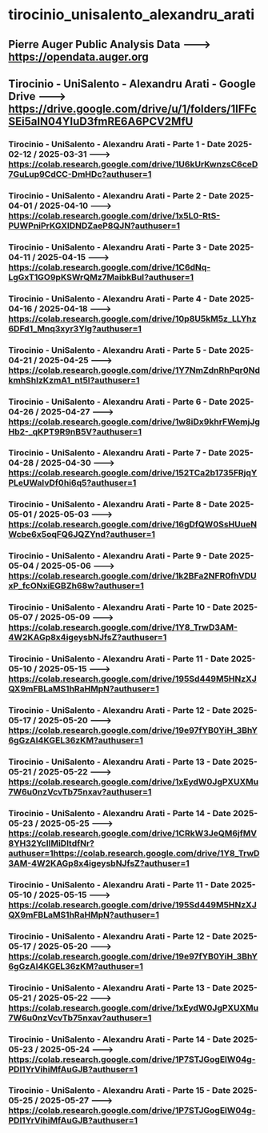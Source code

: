 # tirocinio_unisalento_alexandru_arati
## Pierre Auger Public Analysis Data ---> https://opendata.auger.org
## Tirocinio - UniSalento - Alexandru Arati - Google Drive ---> https://drive.google.com/drive/u/1/folders/1IFFcSEi5aIN04YIuD3fmRE6A6PCV2MfU
### Tirocinio - UniSalento - Alexandru Arati - Parte 1 - Date 2025-02-12 / 2025-03-31 ---> https://colab.research.google.com/drive/1U6kUrKwnzsC6ceD7GuLup9CdCC-DmHDc?authuser=1
### Tirocinio - UniSalento - Alexandru Arati - Parte 2 - Date 2025-04-01 / 2025-04-10 ---> https://colab.research.google.com/drive/1x5L0-RtS-PUWPniPrKGXlDNDZaeP8QJN?authuser=1
### Tirocinio - UniSalento - Alexandru Arati - Parte 3 - Date 2025-04-11 / 2025-04-15 ---> https://colab.research.google.com/drive/1C6dNq-LgGxT1GO9pKSWrQMz7MaibkBuI?authuser=1
### Tirocinio - UniSalento - Alexandru Arati - Parte 4 - Date 2025-04-16 / 2025-04-18 ---> https://colab.research.google.com/drive/10p8U5kM5z_LLYhz6DFd1_Mnq3xyr3Ylg?authuser=1
### Tirocinio - UniSalento - Alexandru Arati - Parte 5 - Date 2025-04-21 / 2025-04-25 ---> https://colab.research.google.com/drive/1Y7NmZdnRhPqr0NdkmhShlzKzmA1_nt5I?authuser=1
### Tirocinio - UniSalento - Alexandru Arati - Parte 6 - Date 2025-04-26 / 2025-04-27 ---> https://colab.research.google.com/drive/1w8iDx9khrFWemjJgHb2-_qKPT9R9nB5V?authuser=1
### Tirocinio - UniSalento - Alexandru Arati - Parte 7 - Date 2025-04-28 / 2025-04-30 ---> https://colab.research.google.com/drive/152TCa2b1735FRjqYPLeUWalvDf0hi6q5?authuser=1
### Tirocinio - UniSalento - Alexandru Arati - Parte 8 - Date 2025-05-01 / 2025-05-03 ---> https://colab.research.google.com/drive/16gDfQW0SsHUueNWcbe6x5oqFQ6JQZYnd?authuser=1
### Tirocinio - UniSalento - Alexandru Arati - Parte 9 - Date 2025-05-04 / 2025-05-06 ---> https://colab.research.google.com/drive/1k2BFa2NFR0fhVDUxP_fcONxiEGBZh68w?authuser=1
### Tirocinio - UniSalento - Alexandru Arati - Parte 10 - Date 2025-05-07 / 2025-05-09 ---> https://colab.research.google.com/drive/1Y8_TrwD3AM-4W2KAGp8x4igeysbNJfsZ?authuser=1
### Tirocinio - UniSalento - Alexandru Arati - Parte 11 - Date 2025-05-10 / 2025-05-15 ---> https://colab.research.google.com/drive/195Sd449M5HNzXJQX9mFBLaMS1hRaHMpN?authuser=1
### Tirocinio - UniSalento - Alexandru Arati - Parte 12 - Date 2025-05-17 / 2025-05-20 ---> https://colab.research.google.com/drive/19e97fYB0YiH_3BhY6gGzAl4KGEL36zKM?authuser=1
### Tirocinio - UniSalento - Alexandru Arati - Parte 13 - Date 2025-05-21 / 2025-05-22 ---> https://colab.research.google.com/drive/1xEydW0JgPXUXMu7W6u0nzVcvTb75nxav?authuser=1
### Tirocinio - UniSalento - Alexandru Arati - Parte 14 - Date 2025-05-23 / 2025-05-25 ---> https://colab.research.google.com/drive/1CRkW3JeQM6jfMV8YH32YcIIMiDltdfNr?authuser=1https://colab.research.google.com/drive/1Y8_TrwD3AM-4W2KAGp8x4igeysbNJfsZ?authuser=1
### Tirocinio - UniSalento - Alexandru Arati - Parte 11 - Date 2025-05-10 / 2025-05-15 ---> https://colab.research.google.com/drive/195Sd449M5HNzXJQX9mFBLaMS1hRaHMpN?authuser=1
### Tirocinio - UniSalento - Alexandru Arati - Parte 12 - Date 2025-05-17 / 2025-05-20 ---> https://colab.research.google.com/drive/19e97fYB0YiH_3BhY6gGzAl4KGEL36zKM?authuser=1
### Tirocinio - UniSalento - Alexandru Arati - Parte 13 - Date 2025-05-21 / 2025-05-22 ---> https://colab.research.google.com/drive/1xEydW0JgPXUXMu7W6u0nzVcvTb75nxav?authuser=1
### Tirocinio - UniSalento - Alexandru Arati - Parte 14 - Date 2025-05-23 / 2025-05-24 ---> https://colab.research.google.com/drive/1P7STJGogElW04g-PDl1YrVihiMfAuGJB?authuser=1
### Tirocinio - UniSalento - Alexandru Arati - Parte 15 - Date 2025-05-25 / 2025-05-27 ---> https://colab.research.google.com/drive/1P7STJGogElW04g-PDl1YrVihiMfAuGJB?authuser=1
